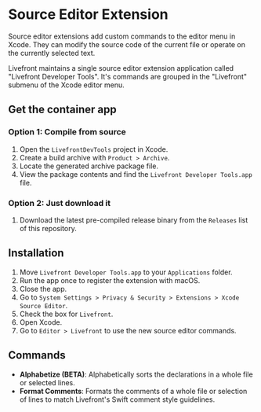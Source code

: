 # Source Editor Extension

Source editor extensions add custom commands to the editor menu in Xcode. They can modify the source
code of the current file or operate on the currently selected text.

Livefront maintains a single source editor extension application called "Livefront Developer Tools".
It's commands are grouped in the "Livefront" submenu of the Xcode editor menu.

## Get the container app
### Option 1: Compile from source
1. Open the `LivefrontDevTools` project in Xcode.
2. Create a build archive with `Product > Archive`.
3. Locate the generated archive package file.
4. View the package contents and find the `Livefront Developer Tools.app` file.
### Option 2: Just download it
1. Download the latest pre-compiled release binary from the `Releases` list of this repository.

## Installation
1. Move `Livefront Developer Tools.app` to your `Applications` folder.
2. Run the app once to register the extension with macOS.
3. Close the app.
4. Go to `System Settings > Privacy & Security > Extensions > Xcode Source Editor`.
5. Check the box for `Livefront`.
6. Open Xcode.
7. Go to `Editor > Livefront` to use the new source editor commands.

## Commands
- **Alphabetize (BETA)**: Alphabetically sorts the declarations in a whole file or selected lines.
- **Format Comments**: Formats the comments of a whole file or selection of lines to match Livefront's Swift comment style guidelines. 
